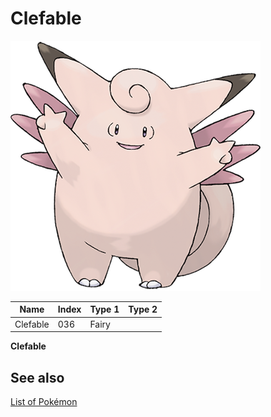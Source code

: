 # Clefable


![Clefable](images/036.png)

| **Name** | **Index** | **Type 1** | **Type 2** |
|----|----|----|----|
| Clefable | 036 | Fairy  |  |

**Clefable** 

## See also

[List of Pokémon](../pokemon.md)
